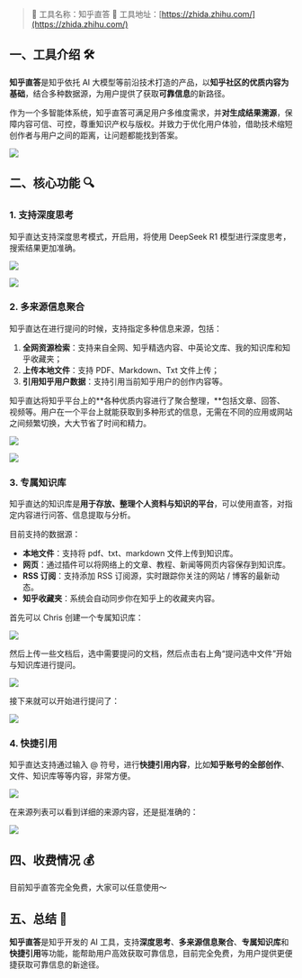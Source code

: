 > 🌟 工具名称：知乎直答
> 🔗 工具地址：[https://zhida.zhihu.com/](https://zhida.zhihu.com/)

## 一、工具介绍 🛠️

**知乎直答**是知乎依托 AI 大模型等前沿技术打造的产品，以**知乎社区的优质内容为基础**，结合多种数据源，为用户提供了获取**可靠信息**的新路径。

作为一个多智能体系统，知乎直答可满足用户多维度需求，并**对生成结果溯源**，保障内容可信、可控，尊重知识产权与版权。并致力于优化用户体验，借助技术缩短创作者与用户之间的距离，让问题都能找到答案。

![](https://cdn.nlark.com/yuque/0/2025/png/186051/1744550400743-c5ae4d23-0442-42e0-bf4c-142c414342b0.png)

## 二、核心功能 🔍

### 1. 支持深度思考

知乎直达支持深度思考模式，开启用，将使用 DeepSeek R1 模型进行深度思考，搜索结果更加准确。

![](https://cdn.nlark.com/yuque/0/2025/png/186051/1744550917717-e6b228e0-c0fc-4edd-9dd4-13a41f95faac.png)

![](https://cdn.nlark.com/yuque/0/2025/png/186051/1744551006936-33c79438-1e2d-459a-b30d-21e0ed6bbde7.png)

### 2. 多来源信息聚合

知乎直达在进行提问的时候，支持指定多种信息来源，包括：

1. **全网资源检索**：支持来自全网、知乎精选内容、中英论文库、我的知识库和知乎收藏夹；
2. **上传本地文件**：支持 PDF、Markdown、Txt 文件上传；
3. **引用知乎用户数据**：支持引用当前知乎用户的创作内容等。

知乎直达将知乎平台上的**各种优质内容进行了聚合整理，**包括文章、回答、视频等。用户在一个平台上就能获取到多种形式的信息，无需在不同的应用或网站之间频繁切换，大大节省了时间和精力。

![](https://cdn.nlark.com/yuque/0/2025/png/186051/1744550533965-ae59381c-ada1-4eb7-b80d-7fb77deba748.png)

![](https://cdn.nlark.com/yuque/0/2025/png/186051/1744550843728-865b467a-cab5-4eba-b4c3-151043e745ca.png)

### 3. 专属知识库

知乎直达的知识库是**用于存放、整理个人资料与知识的平台**，可以使用直答，对指定内容进行问答、信息提取与分析。

目前支持的数据源：

- **本地文件**：支持将 pdf、txt、markdown 文件上传到知识库。
- **网页**：通过插件可以将网络上的文章、教程、新闻等网页内容保存到知识库。
- **RSS 订阅**：支持添加 RSS 订阅源，实时跟踪你关注的网站 / 博客的最新动态。
- **知乎收藏夹**：系统会自动同步你在知乎上的收藏夹内容。

首先可以 Chris 创建一个专属知识库：

![](https://cdn.nlark.com/yuque/0/2025/png/186051/1744551174834-49e80c1d-8aa4-4346-b38e-d10955aba8ae.png)

然后上传一些文档后，选中需要提问的文档，然后点击右上角“提问选中文件”开始与知识库进行提问。

![](https://cdn.nlark.com/yuque/0/2025/png/186051/1744551377687-7256c8f4-910b-4690-9434-e0ab904ea705.png)

接下来就可以开始进行提问了：

![](https://cdn.nlark.com/yuque/0/2025/png/186051/1744551589043-da057254-703d-477e-a013-7bbd35abc4ad.png)

### 4. 快捷引用

知乎直达支持通过输入 @ 符号，进行**快捷引用内容**，比如**知乎账号的全部创作**、文件、知识库等等内容，非常方便。

![](https://cdn.nlark.com/yuque/0/2025/png/186051/1744551749002-c065f226-1011-4fa4-9641-1c472f29d38b.png)

在来源列表可以看到详细的来源内容，还是挺准确的：

![](https://cdn.nlark.com/yuque/0/2025/png/186051/1744551891370-591de508-69e5-4763-9d99-521e06e60e16.png)

## 四、收费情况 💰

目前知乎直答完全免费，大家可以任意使用～

## 五、总结 📝

**知乎直答**是知乎开发的 AI 工具，支持**深度思考**、**多来源信息聚合**、**专属知识库**和**快捷引用**等功能，能帮助用户高效获取可靠信息，目前完全免费，为用户提供更便捷获取可靠信息的新途径。
